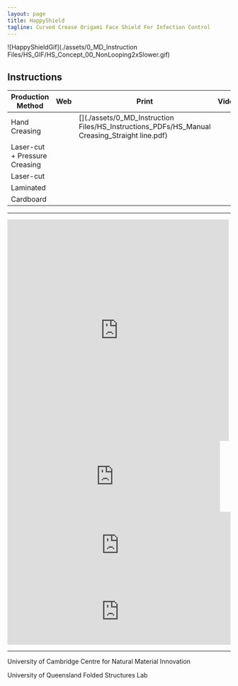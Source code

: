```yaml
---
layout: page
title: HappyShield
tagline: Curved Crease Origami Face Shield For Infection Control
---
```



![HappyShieldGif](./assets/0_MD_Instruction Files/HS_GIF/HS_Concept_00_NonLooping2xSlower.gif)

## Instructions

| Production Method                     | Web                                                                                                                    | Print | Video | Templates |
|---------------------------------------|------------------------------------------------------------------------------------------------------------------------|-------|-------|-----------|
| Hand Creasing | [<i class="em em-iphone" aria-role="presentation" aria-label="MOBILE PHONE"></i>](./hand-creasing/en/) |    [<i class="em em-page_facing_up" aria-role="presentation" aria-label="PAGE FACING UP"></i>](./assets/0_MD_Instruction Files/HS_Instructions_PDFs/HS_Manual Creasing_Straight line.pdf)   |    <i class="em em-video_camera" aria-role="presentation" aria-label="VIDEO CAMERA"></i>   |       [<i class="em em-triangular_ruler" aria-role="presentation" aria-label="TRIANGULAR RULER"></i>](https://github.com/HappyShield/HappyShield/blob/master/TemplatesAndCNCFilesForScoringFoldingCutting/ShieldScoringFoldingCutting/DIYFromHome/SmileyFaceShieldCuttingTemplate_A4.pdf)    |
| Laser-cut + Pressure Creasing          |                                                                                                                        |       |       |           |
| Laser-cut           |                                                                                                                        |       |       |           |
| Laminated                       |                                                                                                                        |       |       |           |
| Cardboard                       |                                                                                                                        |       |       |           |


---

<iframe src="https://snapwidget.com/embed/809962" class="snapwidget-widget" allowtransparency="true" frameborder="0" scrolling="no" style="border:none; overflow:hidden;  width:500px; height:500px"></iframe>

<iframe src="https://snapwidget.com/embed/809968" class="snapwidget-widget" allowtransparency="true" frameborder="0" scrolling="no" style="border:none; overflow:hidden;  width:480px; height:160px"></iframe>

<script src="https://snapwidget.com/js/snapwidget.js"></script>
<iframe src="https://snapwidget.com/embed/809975" class="snapwidget-widget" allowtransparency="true" frameborder="0" scrolling="no" style="border:none; overflow:hidden;  width:100%; "></iframe>

<iframe src="https://snapwidget.com/embed/809979" class="snapwidget-widget" allowtransparency="true" frameborder="0" scrolling="no" style="border:none; overflow:hidden;  width:100%; "></iframe>

---

University of Cambridge Centre for Natural Material Innovation

University of Queensland Folded Structures Lab